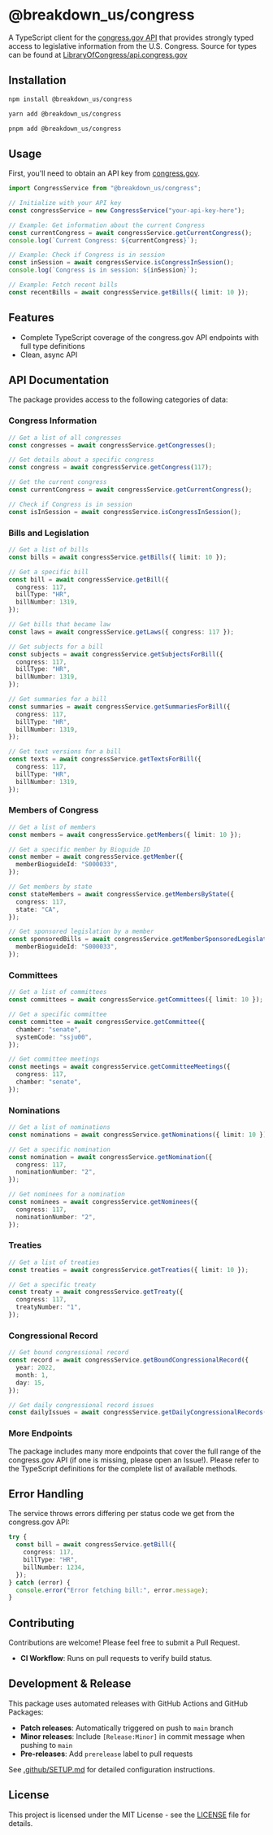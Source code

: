 # @breakdown_us/congress

A TypeScript client for the [congress.gov API](https://api.congress.gov/) that provides strongly typed access to legislative information from the U.S. Congress. Source for types can be found at [LibraryOfCongress/api.congress.gov](https://github.com/LibraryOfCongress/api.congress.gov)

## Installation

```bash
npm install @breakdown_us/congress
```

```bash
yarn add @breakdown_us/congress
```

```bash
pnpm add @breakdown_us/congress
```

## Usage

First, you'll need to obtain an API key from [congress.gov](https://api.congress.gov/sign-up/).

```typescript
import CongressService from "@breakdown_us/congress";

// Initialize with your API key
const congressService = new CongressService("your-api-key-here");

// Example: Get information about the current Congress
const currentCongress = await congressService.getCurrentCongress();
console.log(`Current Congress: ${currentCongress}`);

// Example: Check if Congress is in session
const inSession = await congressService.isCongressInSession();
console.log(`Congress is in session: ${inSession}`);

// Example: Fetch recent bills
const recentBills = await congressService.getBills({ limit: 10 });
```

## Features

- Complete TypeScript coverage of the congress.gov API endpoints with full type definitions
- Clean, async API

## API Documentation

The package provides access to the following categories of data:

### Congress Information

```typescript
// Get a list of all congresses
const congresses = await congressService.getCongresses();

// Get details about a specific congress
const congress = await congressService.getCongress(117);

// Get the current congress
const currentCongress = await congressService.getCurrentCongress();

// Check if Congress is in session
const isInSession = await congressService.isCongressInSession();
```

### Bills and Legislation

```typescript
// Get a list of bills
const bills = await congressService.getBills({ limit: 10 });

// Get a specific bill
const bill = await congressService.getBill({
  congress: 117,
  billType: "HR",
  billNumber: 1319,
});

// Get bills that became law
const laws = await congressService.getLaws({ congress: 117 });

// Get subjects for a bill
const subjects = await congressService.getSubjectsForBill({
  congress: 117,
  billType: "HR",
  billNumber: 1319,
});

// Get summaries for a bill
const summaries = await congressService.getSummariesForBill({
  congress: 117,
  billType: "HR",
  billNumber: 1319,
});

// Get text versions for a bill
const texts = await congressService.getTextsForBill({
  congress: 117,
  billType: "HR",
  billNumber: 1319,
});
```

### Members of Congress

```typescript
// Get a list of members
const members = await congressService.getMembers({ limit: 10 });

// Get a specific member by Bioguide ID
const member = await congressService.getMember({
  memberBioguideId: "S000033",
});

// Get members by state
const stateMembers = await congressService.getMembersByState({
  congress: 117,
  state: "CA",
});

// Get sponsored legislation by a member
const sponsoredBills = await congressService.getMemberSponsoredLegislation({
  memberBioguideId: "S000033",
});
```

### Committees

```typescript
// Get a list of committees
const committees = await congressService.getCommittees({ limit: 10 });

// Get a specific committee
const committee = await congressService.getCommittee({
  chamber: "senate",
  systemCode: "ssju00",
});

// Get committee meetings
const meetings = await congressService.getCommitteeMeetings({
  congress: 117,
  chamber: "senate",
});
```

### Nominations

```typescript
// Get a list of nominations
const nominations = await congressService.getNominations({ limit: 10 });

// Get a specific nomination
const nomination = await congressService.getNomination({
  congress: 117,
  nominationNumber: "2",
});

// Get nominees for a nomination
const nominees = await congressService.getNominees({
  congress: 117,
  nominationNumber: "2",
});
```

### Treaties

```typescript
// Get a list of treaties
const treaties = await congressService.getTreaties({ limit: 10 });

// Get a specific treaty
const treaty = await congressService.getTreaty({
  congress: 117,
  treatyNumber: "1",
});
```

### Congressional Record

```typescript
// Get bound congressional record
const record = await congressService.getBoundCongressionalRecord({
  year: 2022,
  month: 1,
  day: 15,
});

// Get daily congressional record issues
const dailyIssues = await congressService.getDailyCongressionalRecords();
```

### More Endpoints

The package includes many more endpoints that cover the full range of the congress.gov API (if one is missing, please open an Issue!). Please refer to the TypeScript definitions for the complete list of available methods.

## Error Handling

The service throws errors differing per status code we get from the congress.gov API:

```typescript
try {
  const bill = await congressService.getBill({
    congress: 117,
    billType: "HR",
    billNumber: 1234,
  });
} catch (error) {
  console.error("Error fetching bill:", error.message);
}
```

## Contributing

Contributions are welcome! Please feel free to submit a Pull Request.

- **CI Workflow**: Runs on pull requests to verify build status.

## Development & Release

This package uses automated releases with GitHub Actions and GitHub Packages:

- **Patch releases**: Automatically triggered on push to `main` branch
- **Minor releases**: Include `[Release:Minor]` in commit message when pushing to `main`
- **Pre-releases**: Add `prerelease` label to pull requests

See [.github/SETUP.md](.github/SETUP.md) for detailed configuration instructions.

## License

This project is licensed under the MIT License - see the [LICENSE](LICENSE) file for details.
